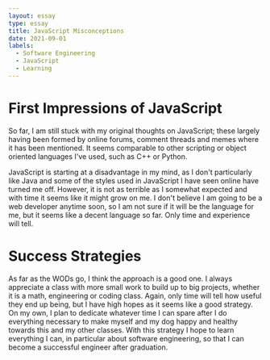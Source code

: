 ```yaml
---
layout: essay
type: essay
title: JavaScript Misconceptions
date: 2021-09-01
labels:
  - Software Engineering
  - JavaScript
  - Learning
---
```


# First Impressions of JavaScript

So far, I am still stuck with my original thoughts on JavaScript; these largely having been formed by online forums, comment threads
and memes where it has been mentioned. It seems comparable to other scripting or object oriented languages I've used, such as C++ or Python. 

JavaScript is starting at a disadvantage in my mind, as I don't particularly like Java and some of the styles used in JavaScript I have seen online have turned me off.
However, it is not as terrible as I somewhat expected and with time it seems like it might grow on me. I don't believe I am going to be a web developer anytime soon, so I am not sure if it will be the language for me, but it seems like a decent language so far. Only time and experience will tell.

# Success Strategies

As far as the WODs go, I think the approach is a good one. I always appreciate a class with more small work to build up to big projects, whether it is a math, engineering or coding class. Again, only time will tell how useful they end up being, but I have high hopes as it seems like a good strategy.
On my own, I plan to dedicate whatever time I can spare after I do everything necessary to make myself and my dog happy and healthy towards this and my other classes. With this strategy I hope to learn everything I can, in particular about software engineering, so that I can become a successful engineer after graduation.
